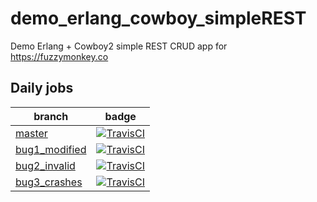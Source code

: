 # demo_erlang_cowboy_simpleREST
Demo Erlang + Cowboy2 simple REST CRUD app for https://fuzzymonkey.co


## Daily jobs

| branch | badge |
|------------------------------------------------------------------------------------------------|--------------------------------------------------------------------------------------------------------------------------------------------------------------------------------------|
| [master](https://github.com/FuzzyMonkeyCo/demo_erlang_cowboy_simpleREST) | [![TravisCI](https://travis-ci.org/FuzzyMonkeyCo/demo_erlang_cowboy_simpleREST.svg?branch=master)](https://travis-ci.org/FuzzyMonkeyCo/demo_erlang_cowboy_simpleREST/branches) |
| [bug1_modified](https://github.com/FuzzyMonkeyCo/demo_erlang_cowboy_simpleREST/tree/bug1_modified) | [![TravisCI](https://travis-ci.org/FuzzyMonkeyCo/demo_erlang_cowboy_simpleREST.svg?branch=bug1_modified)](https://travis-ci.org/FuzzyMonkeyCo/demo_erlang_cowboy_simpleREST/branches) |
| [bug2_invalid](https://github.com/FuzzyMonkeyCo/demo_erlang_cowboy_simpleREST/tree/bug2_invalid) | [![TravisCI](https://travis-ci.org/FuzzyMonkeyCo/demo_erlang_cowboy_simpleREST.svg?branch=bug2_invalid)](https://travis-ci.org/FuzzyMonkeyCo/demo_erlang_cowboy_simpleREST/branches) |
| [bug3_crashes](https://github.com/FuzzyMonkeyCo/demo_erlang_cowboy_simpleREST/tree/bug3_crashes) | [![TravisCI](https://travis-ci.org/FuzzyMonkeyCo/demo_erlang_cowboy_simpleREST.svg?branch=bug3_crashes)](https://travis-ci.org/FuzzyMonkeyCo/demo_erlang_cowboy_simpleREST/branches) |

